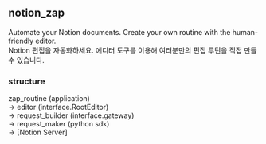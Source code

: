 ## notion_zap  
Automate your Notion documents. Create your own routine with the human-friendly editor.  
Notion 편집을 자동화하세요. 에디터 도구를 이용해 여러분만의 편집 루틴을 직접 만들 수 있습니다.  

### structure
zap_routine (application)  
-> editor (interface.RootEditor)  
-> request_builder (interface.gateway)  
-> request_maker (python sdk)  
-> [Notion Server]  
